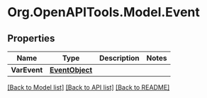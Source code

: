 # Org.OpenAPITools.Model.Event

## Properties

Name | Type | Description | Notes
------------ | ------------- | ------------- | -------------
**VarEvent** | [**EventObject**](EventObject.md) |  | 

[[Back to Model list]](../README.md#documentation-for-models) [[Back to API list]](../README.md#documentation-for-api-endpoints) [[Back to README]](../README.md)

